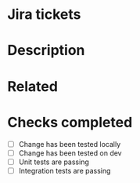 <!--- name your PR request with the relevant Jira ticket code, DIG-[0-9]* --->

# Jira tickets
<!--- List any related Jira tickets here --->

# Description
<!--- Describe the change that was made and anything the reviewer should be aware of --->

# Related
<!--- List any related PRs here if any exist.

# To test
<!-- Describe what is needed to test the change --->

# Checks completed
- [ ] Change has been tested locally
- [ ] Change has been tested on dev
- [ ] Unit tests are passing
- [ ] Integration tests are passing
